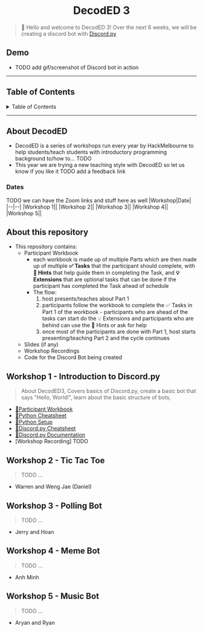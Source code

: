 <h1 align="center">DecodED 3</h1>

> 👋 Hello and welcome to DecodED 3! Over the next 6 weeks, we will be creating a discord bot with [Discord.py](https://discordpy.readthedocs.io/en/stable/index.html)

<h2>Demo</h2>

* TODO add gif/screenshot of Discord bot in action

---

<h2>Table of Contents</h2>
<details>
<summary>Table of Contents</summary>

- [About DecodED](#about-decoded)
  - [Dates](#dates)
- [About this repository](#about-this-repository)
- [Workshop 1 - Introduction to Discord.py](#workshop-1---introduction-to-discordpy)
- [Workshop 2 - Tic Tac Toe](#workshop-2---tic-tac-toe)
- [Workshop 3 - Polling Bot](#workshop-3---polling-bot)
- [Workshop 4 - Meme Bot](#workshop-4---meme-bot)
- [Workshop 5 - Music Bot](#workshop-5---music-bot)

</details>

---

## About DecodED
* DecodED is a series of workshops run every year by HackMelbourne to help students/teach students with introductory programming background to/how to... TODO
* This year we are trying a new teaching style with DecodED so let us know if you like it TODO add a feedback link
### Dates
TODO we can have the Zoom links and stuff here as well
|Workshop|Date|
|--|--|
|Workshop 1||
|Workshop 2||
|Workshop 3||
|Workshop 4||
|Workshop 5||

## About this repository
* This repository contains:
  * Participant Workbook
    * each workbook is made up of multiple Parts which are then made up of multiple **✅ Tasks** that the participant should complete, with **🧩 Hints** that help guide them in completing the Task, and **💡 Extensions** that are optional tasks that can be done if the participant has completed the Task ahead of schedule
    * The flow:
      1. host presents/teaches about Part 1
      2. participants follow the workbook to complete the ✅ Tasks in Part 1 of the workbook - participants who are ahead of the tasks can start do the 💡 Extensions and participants who are behind can use the 🧩 Hints or ask for help
      3. once most of the participants are done with Part 1, host starts presenting/teaching Part 2 and the cycle continues
  * Slides (if any)
  * Workshop Recordings
  * Code for the Discord Bot being created

## Workshop 1 - Introduction to Discord.py
> About DecodED3, Covers basics of Discord.py, create a basic bot that says "Hello, World!", learn about the basic structure of bots, 
* [📔Participant Workbook](/w1/w1_participant_workbook.md)
* [🐍Python Cheatsheet](/w1/python_cheatsheet.md)
* [🐍Python Setup](/w1/python_setup.md)
* [👾Discord.py Cheatsheet](/w1/discord_py_cheatsheet.md)
* [🔗Discord.py Documentation](https://discordpy.readthedocs.io/en/stable/index.html)
* [Workshop Recording] TODO

## Workshop 2 - Tic Tac Toe
> TODO ...
* Warren and Weng Jae (Daniel)

## Workshop 3 - Polling Bot
> TODO ...
* Jerry and Hoan

## Workshop 4 - Meme Bot
> TODO ...
* Anh Minh

## Workshop 5 - Music Bot
> TODO ...
* Aryan and Ryan
